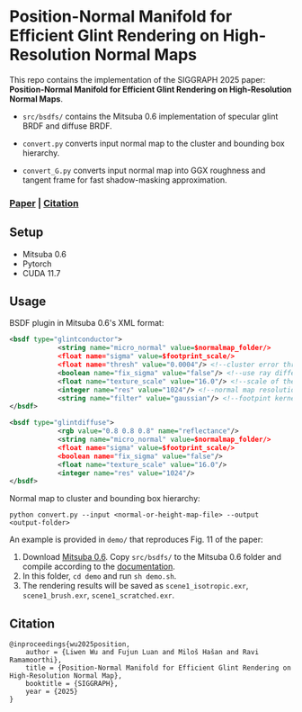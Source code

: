 # Position-Normal Manifold for Efficient Glint Rendering on High-Resolution Normal Maps
This repo contains the implementation of the SIGGRAPH 2025 paper: **Position-Normal Manifold for Efficient Glint Rendering on High-Resolution Normal Maps**.

- `src/bsdfs/` contains the Mitsuba 0.6 implementation of specular glint BRDF and diffuse BRDF.

- `convert.py` converts input normal map to the cluster and bounding box hierarchy.

- `convert_G.py` converts input normal map into GGX roughness and tangent frame for fast shadow-masking approximation.

### [Paper](https://arxiv.org/abs/2505.08985) | [Citation](#citation)

## Setup
- Mitsuba 0.6
- Pytorch
- CUDA 11.7

## Usage

BSDF plugin in Mitsuba 0.6's XML format:

`````` xml
<bsdf type="glintconductor">
            <string name="micro_normal" value=$normalmap_folder/>
            <float name="sigma" value=$footprint_scale/>
            <float name="thresh" value="0.0004"/> <!--cluster error threshold-->
            <boolean name="fix_sigma" value="false"/> <!--use ray differential for footprint estimation-->
            <float name="texture_scale" value="16.0"/> <!--scale of the texture-->
            <integer name="res" value="1024"/> <!--normal map resolution-->
            <string name="filter" value="gaussian"/> <!--footpint kernel type (gaussian|disk|box)-->
</bsdf>

<bsdf type="glintdiffuse">
            <rgb value="0.8 0.8 0.8" name="reflectance"/>
            <string name="micro_normal" value=$normalmap_folder/>
            <float name="sigma" value=$footprint_scale/>
            <boolean name="fix_sigma" value="false"/> 
            <float name="texture_scale" value="16.0"/>
            <integer name="res" value="1024"/>
</bsdf>
``````

Normal map to cluster and bounding box hierarchy:

```shell
python convert.py --input <normal-or-height-map-file> --output <output-folder>
```

An example is provided in `demo/` that reproduces Fig. 11 of the paper:
1. Download [Mitsuba 0.6](https://github.com/mitsuba-renderer/mitsuba). Copy `src/bsdfs/` to the Mitsuba 0.6 folder and compile according to the [documentation](https://mitsuba-renderer.org/docs.html).
2. In this folder, `cd demo` and run `sh demo.sh`.
3. The rendering results will be saved as `scene1_isotropic.exr`, `scene1_brush.exr`, `scene1_scratched.exr`.



## Citation

``````
@inproceedings{wu2025position,
	author = {Liwen Wu and Fujun Luan and Miloš Hašan and Ravi Ramamoorthi},
	title = {Position-Normal Manifold for Efficient Glint Rendering on High-Resolution Normal Map},
	booktitle = {SIGGRAPH},
	year = {2025}
}
``````

